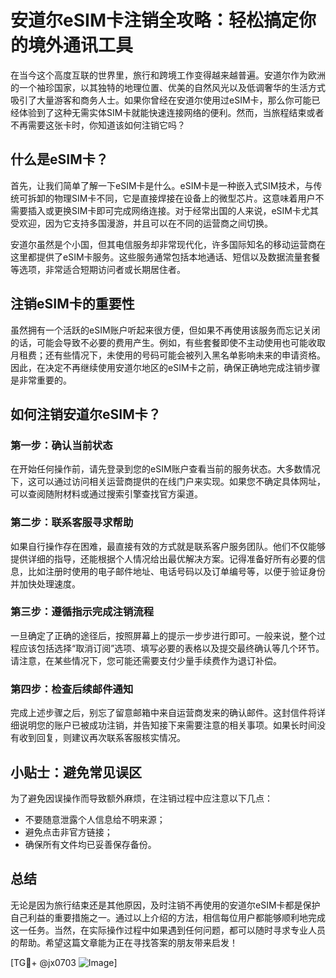 # 安道尔eSIM卡注销全攻略：轻松搞定你的境外通讯工具

在当今这个高度互联的世界里，旅行和跨境工作变得越来越普遍。安道尔作为欧洲的一个袖珍国家，以其独特的地理位置、优美的自然风光以及低调奢华的生活方式吸引了大量游客和商务人士。如果你曾经在安道尔使用过eSIM卡，那么你可能已经体验到了这种无需实体SIM卡就能快速连接网络的便利。然而，当旅程结束或者不再需要这张卡时，你知道该如何注销它吗？

## 什么是eSIM卡？

首先，让我们简单了解一下eSIM卡是什么。eSIM卡是一种嵌入式SIM技术，与传统可拆卸的物理SIM卡不同，它是直接焊接在设备上的微型芯片。这意味着用户不需要插入或更换SIM卡即可完成网络连接。对于经常出国的人来说，eSIM卡尤其受欢迎，因为它支持多国漫游，并且可以在不同的运营商之间切换。

安道尔虽然是个小国，但其电信服务却非常现代化，许多国际知名的移动运营商在这里都提供了eSIM卡服务。这些服务通常包括本地通话、短信以及数据流量套餐等选项，非常适合短期访问者或长期居住者。

## 注销eSIM卡的重要性

虽然拥有一个活跃的eSIM账户听起来很方便，但如果不再使用该服务而忘记关闭的话，可能会导致不必要的费用产生。例如，有些套餐即使不主动使用也可能收取月租费；还有些情况下，未使用的号码可能会被列入黑名单影响未来的申请资格。因此，在决定不再继续使用安道尔地区的eSIM卡之前，确保正确地完成注销步骤是非常重要的。

## 如何注销安道尔eSIM卡？

### 第一步：确认当前状态

在开始任何操作前，请先登录到您的eSIM账户查看当前的服务状态。大多数情况下，这可以通过访问相关运营商提供的在线门户来实现。如果您不确定具体网址，可以查阅随附材料或通过搜索引擎查找官方渠道。

### 第二步：联系客服寻求帮助

如果自行操作存在困难，最直接有效的方式就是联系客户服务团队。他们不仅能够提供详细的指导，还能根据个人情况给出最优解决方案。记得准备好所有必要的信息，比如注册时使用的电子邮件地址、电话号码以及订单编号等，以便于验证身份并加快处理速度。

### 第三步：遵循指示完成注销流程

一旦确定了正确的途径后，按照屏幕上的提示一步步进行即可。一般来说，整个过程应该包括选择“取消订阅”选项、填写必要的表格以及提交最终确认等几个环节。请注意，在某些情况下，您可能还需要支付少量手续费作为退订补偿。

### 第四步：检查后续邮件通知

完成上述步骤之后，别忘了留意邮箱中来自运营商发来的确认邮件。这封信件将详细说明您的账户已被成功注销，并告知接下来需要注意的相关事项。如果长时间没有收到回复，则建议再次联系客服核实情况。

## 小贴士：避免常见误区

为了避免因误操作而导致额外麻烦，在注销过程中应注意以下几点：
- 不要随意泄露个人信息给不明来源；
- 避免点击非官方链接；
- 确保所有文件均已妥善保存备份。

## 总结

无论是因为旅行结束还是其他原因，及时注销不再使用的安道尔eSIM卡都是保护自己利益的重要措施之一。通过以上介绍的方法，相信每位用户都能够顺利地完成这一任务。当然，在实际操作过程中如果遇到任何问题，都可以随时寻求专业人员的帮助。希望这篇文章能为正在寻找答案的朋友带来启发！

[TG💪+ @jx0703 ![Image](https://github.com/user-attachments/assets/dbca1d08-cadb-493c-b0ec-ad6f7a83f270)]